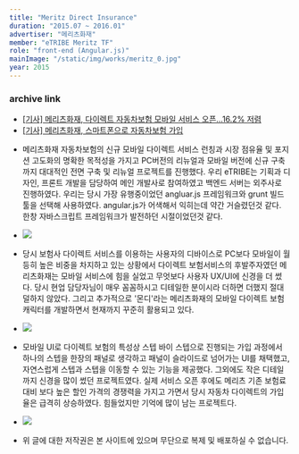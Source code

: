 ```yaml
---
title: "Meritz Direct Insurance"
duration: "2015.07 ~ 2016.01"
advertiser: "메리츠화재"
member: "eTRIBE Meritz TF"
role: "front-end (Angular.js)"
mainImage: "/static/img/works/meritz_0.jpg"
year: 2015
---
```


<div class="mt-5">
  <h3>archive link</h3>
  <ul>
    <li>
      <a
        href="https://cnews.fntimes.com/html/view.php?ud=144421"
        target="_blank"
        >[기사] 메리츠화재, 다이렉트 자동차보험 모바일 서비스 오픈…16.2%
        저렴</a
      >
    </li>
    <li>
      <a
        href="http://news.heraldcorp.com/view.php?ud=20151229000471"
        target="_blank"
        >[기사] 메리츠화재, 스마트폰으로 자동차보험 가입</a
      >
    </li>
  </ul>
</div>

<div class="img-container text-center mt-5">
  <ul>
    <li>
      <p class="text-left">
        메리츠화재 자동차보험의 신규 모바일 다이렉트 서비스 런칭과 시장
        점유율 및 포지션 고도화의 명확한 목적성을 가지고 PC버전의 리뉴얼과
        모바일 버전에 신규 구축까지 대대적인 전면 구축 및 리뉴얼
        프로젝트를 진행했다. 우리 eTRIBE는 기획과 디자인, 프론트 개발을
        담당하여 메인 개발사로 참여하였고 백엔드 서버는 외주사로
        진행하였다. 우리는 당시 가장 유행중이었던 angluar.js 프레임워크와
        grunt 빌드툴을 선택해 사용하였다. angular.js가 어색해서 익히는데
        약간 거슬렸던것 같다. 한창 자바스크립트 프레임워크가 발전하던
        시절이었던것 같다.
      </p>
    </li>
    <li><img src="/static/img/works/meritz_1.jpg" /></li>
    <li>
      <p class="text-left">
        당시 보험사 다이렉트 서비스를 이용하는 사용자의 디바이스로 PC보다
        모바일이 월등히 높은 비중을 차지하고 있는 상황에서 다이렉트
        보험서비스의 후발주자였던 메리츠화재는 모바일 서비스에 힘을 실었고
        무엇보다 사용자 UX/UI에 신경을 더 썼다. 당시 현업 담당자님이 매우
        꼼꼼하시고 디테일한 분이시라 더하면 더했지 절대 덜하지 않았다.
        그리고 추가적으로 '몬디'라는 메리츠화재의 모바일 다이렉트 보험
        캐릭터를 개발하면서 현재까지 꾸준히 활용되고 있다.
      </p>
    </li>
    <li><img src="/static/img/works/meritz_2.jpg" /></li>
    <li>
      <p class="text-left">
        모바일 UI로 다이렉트 보험의 특성상 스텝 바이 스텝으로 진행되는
        가입 과정에서 하나의 스텝을 한장의 패널로 생각하고 패널이
        슬라이드로 넘어가는 UI를 채택했고, 자연스럽게 스텝과 스텝을 이동할
        수 있는 기능을 제공했다. 그외에도 작은 디테일까지 신경을 많이 썼던
        프로젝트였다. 실제 서비스 오픈 후에도 메리츠 기존 보험료 대비 보다
        높은 할인 가격의 경쟁력을 가지고 가면서 당시 자동차 다이렉트의
        가입율은 급격히 상승하였다. 힘들었지만 기억에 많이 남는
        프로젝트다.
      </p>
    </li>
    <li><img src="/static/img/works/meritz_3.jpg" /></li>
    <li>
      <p class="text-left">
        위 글에 대한 저작권은 본 사이트에 있으며 무단으로 복제 및 배포하실
        수 없습니다.
      </p>
    </li>
  </ul>
</div>
